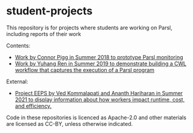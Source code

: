 # student-projects

This repository is for projects where students are working on Parsl, including reports of their work

Contents: 
* [Work by Connor Pigg in Summer 2018 to prototype Parsl monitoring](2018-summer-connor-monitoring)
* [Work by Yuhang Ren in Summer 2019 to demonstrate building a CWL workflow that captures the execution of a Parsl program](2019-summer-Parsl-to-CWL)

External:
* [Project EEPS by Ved Kommalapati and Ananth Hariharan in Summer 2021 to display information about how workers impact runtime, cost, and efficiency.](https://github.com/kommav/EEPS)

Code in these repositories is licenced as Apache-2.0 and other materials are licensed as CC-BY, unless otherwise indicated.
